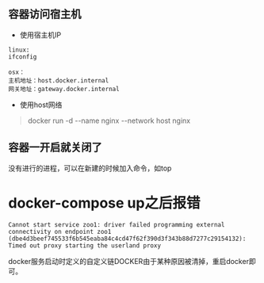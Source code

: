 ## 容器访问宿主机

- 使用宿主机IP
```
linux:
ifconfig

osx：
主机地址：host.docker.internal
网关地址：gateway.docker.internal
```

- 使用host网络
> docker run -d --name nginx --network host nginx


## 容器一开启就关闭了

没有进行的进程，可以在新建的时候加入命令，如top

# docker-compose up之后报错

```
Cannot start service zoo1: driver failed programming external connectivity on endpoint zoo1 (dbe4d3beef745533f6b545eaba84c4cd47f62f390d3f343b88d7277c29154132): Timed out proxy starting the userland proxy
```



docker服务启动时定义的自定义链DOCKER由于某种原因被清掉，重启docker即可。